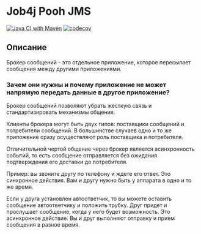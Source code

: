 # Job4j Pooh JMS

[![Java CI with Maven](https://github.com/evgnovoselov/job4j_pooh_ng/actions/workflows/maven.yml/badge.svg)](https://github.com/evgnovoselov/job4j_pooh_ng/actions/workflows/maven.yml)
[![codecov](https://codecov.io/gh/evgnovoselov/job4j_pooh_ng/branch/master/graph/badge.svg?token=fw2d6PH3YD)](https://codecov.io/gh/evgnovoselov/job4j_pooh_ng)

## Описание

Брокер сообщений - это отдельное приложение, которое пересылает сообщения между другими приложениями.

### Зачем они нужны и почему приложение не может напрямую передать данные в другое приложение?

Брокер сообщений позволяют убрать жесткую связь и стандартизировать механизмы общения.

Клиенты брокера могут быть двух типов: поставщики сообщений и потребители сообщений. В большинстве случаев одно и то же приложение сразу осуществляют роль поставщика и потребителя.

Отличительной чертой общение через брокер является асинхронность событий, то есть сообщение отправляется без ожидания подтверждения его доставки до потребителя.

Пример: вы звоните другу по телефону и ждете его ответ. Это синхронное действия. Вам и другу нужно быть у аппарата в одно и то же время.

Если у друга установлен автоответчик, то вы можете оставить сообщение автоответчику и положить трубку. Друг придет и прослушает сообщение, когда у него будет возможность. Это асинхронное действие. Вы и друг выполняют отправку и прием сообщения в разное время.
